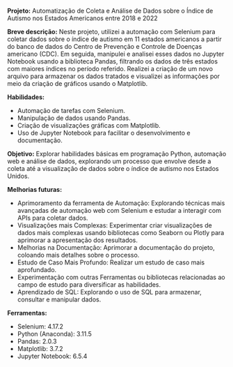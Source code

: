 **Projeto:**
Automatização de Coleta e Análise de Dados sobre o Índice de Autismo nos Estados Americanos entre 2018 e 2022

**Breve descrição:**
Neste projeto, utilizei a automação com Selenium para coletar dados sobre o índice de autismo em 11 estados americanos a partir do banco de dados do Centro de Prevenção e Controle de Doenças americano (CDC). Em seguida, manipulei e analisei esses dados no Jupyter Notebook usando a biblioteca Pandas, filtrando os dados de três estados  com maiores índices no período referido. Realizei a criação de um novo arquivo para armazenar os dados tratados e visualizei as informações por meio da criação de gráficos usando o Matplotlib.

**Habilidades:**

- Automação de tarefas  com Selenium.
- Manipulação  de dados usando Pandas.
- Criação de visualizações gráficas com Matplotlib.
- Uso de Jupyter Notebook para facilitar o desenvolvimento e documentação. 

**Objetivo:**
Explorar habilidades básicas em programação Python, automação web e análise de dados, explorando um processo que envolve desde a coleta até a visualização de dados sobre o índice de autismo nos Estados Unidos.

**Melhorias futuras:**

- Aprimoramento da ferramenta de Automação: Explorando técnicas mais avançadas de automação web com Selenium e estudar  a interagir com APIs para coletar dados. 
- Visualizações mais Complexas: Experimentar criar visualizações de dados mais complexas usando bibliotecas como Seaborn ou Plotly para aprimorar a apresentação dos resultados.
-  Melhorias na Documentação: Aprimorar a documentação do projeto, coloando  mais detalhes sobre o processo.
-  Estudo de Caso Mais Profundo: Realizar um estudo de caso mais aprofundado. 
- Experimentação com outras Ferramentas  ou bibliotecas relacionadas ao campo de estudo para diversificar as habilidades.
- Aprendizado de SQL: Explorando o uso de SQL para armazenar, consultar e manipular dados.

**Ferramentas:**

- Selenium: 4.17.2
- Python (Anaconda): 3.11.5 
- Pandas: 2.0.3
- Matplotlib: 3.7.2
- Jupyter Notebook: 6.5.4